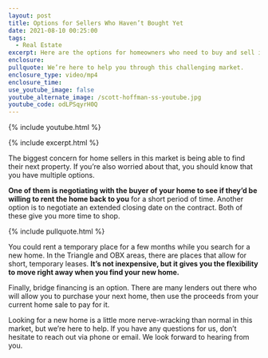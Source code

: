 ```yaml
---
layout: post
title: Options for Sellers Who Haven’t Bought Yet
date: 2021-08-10 00:25:00
tags:
  - Real Estate
excerpt: Here are the options for homeowners who need to buy and sell in this market.
enclosure:
pullquote: We’re here to help you through this challenging market.
enclosure_type: video/mp4
enclosure_time:
use_youtube_image: false
youtube_alternate_image: /scott-hoffman-ss-youtube.jpg
youtube_code: odLPSqyrH0Q
---
```

{% include youtube.html %}

{% include excerpt.html %}

The biggest concern for home sellers in this market is being able to find their next property. If you’re also worried about that, you should know that you have multiple options.

**One of them is negotiating with the buyer of your home to see if they’d be willing to rent the home back to you** for a short period of time. Another option is to negotiate an extended closing date on the contract. Both of these give you more time to shop.

{% include pullquote.html %}

You could rent a temporary place for a few months while you search for a new home. In the Triangle and OBX areas, there are places that allow for short, temporary leases. **It’s not inexpensive, but it gives you the flexibility to move right away when you find your new home.**

Finally, bridge financing is an option. There are many lenders out there who will allow you to purchase your next home, then use the proceeds from your current home sale to pay for it.

Looking for a new home is a little more nerve-wracking than normal in this market, but we’re here to help. If you have any questions for us, don’t hesitate to reach out via phone or email. We look forward to hearing from you.
